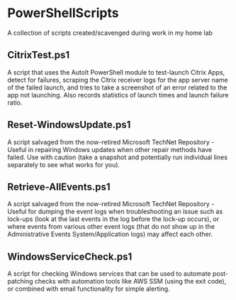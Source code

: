 # PowerShellScripts
A collection of scripts created/scavenged during work in my home lab

## CitrixTest.ps1
A script that uses the AutoIt PowerShell module to test-launch Citrix Apps, detect for failures, scraping the Citrix receiver logs for the app server name of the failed launch, and tries to take a screenshot of an error related to the app not launching. Also records statistics of launch times and launch failure ratio. 

## Reset-WindowsUpdate.ps1
A script salvaged from the now-retired Microsoft TechNet Repository - Useful in repairing Windows updates when other repair methods have failed. Use with caution (take a snapshot and potentially run individual lines separately to see what works for you).

## Retrieve-AllEvents.ps1
A script salvaged from the now-retired Microsoft TechNet Repository - Useful for dumping the event logs when troubleshooting an issue such as lock-ups (look at the last events in the log before the lock-up occurs), or where events from various other event logs (that do not show up in the Administrative Events System/Application logs) may affect each other. 

## WindowsServiceCheck.ps1
A script for checking Windows services that can be used to automate post-patching checks with automation tools like AWS SSM (using the exit code), or combined with email functionality for simple alerting. 
